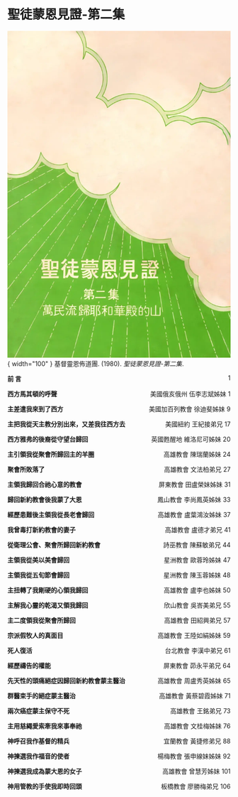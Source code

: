 # 聖徒蒙恩見證-第二集
![](../images/cover/聖徒蒙恩見證-第二集.webp){ width="100" }
基督靈恩佈道團. (1980). *聖徒蒙恩見證-第二集*.

**前 言** <span style="float: right;">1</span>

**西方馬其頓的呼聲** <span style="float: right;">美國俄亥俄州 伍李志斌姊妹 1</span>

**主差遣我來到了西方** <span style="float: right;">美國加百列教會 徐迪斐姊妹 9</span>

**主把我從天主教分別出來，又差我往西方去** <span style="float: right;">美國紐約 王紀接弟兄 17</span>

**西方雅弗的後裔從守望台歸回** <span style="float: right;">英國甦醒地 維洛尼可姊妹 20</span>

**主引領我從聚會所歸回主的羊圈** <span style="float: right;">高雄教會 陳瑞蘭姊妹 24</span>

**聚會所敗落了** <span style="float: right;">高雄教會 文法柏弟兄 27</span>

**主領我歸回合祂心意的教會** <span style="float: right;">屏東教會 田盧榮妹姊妹 31</span>

**歸回新約教會後我蒙了大恩** <span style="float: right;">鳳山教會 李尚鳳英姊妹 33</span>

**經歷患難後主領我從長老會歸回** <span style="float: right;">高雄教會 盧葉鴻汝姊妹 37</span>

**我曾毒打新約教會的妻子** <span style="float: right;">高雄教會 盧德才弟兄 41</span>

**從衛理公會、聚會所歸回新約教會** <span style="float: right;">詩巫教會 陳蘇敏弟兄 44</span>

**主領我從美以美會歸回** <span style="float: right;">星洲教會 歐蓉玲姊妹 47</span>

**主領我從五旬節會歸回** <span style="float: right;">星洲教會 陳玉蓉姊妹 48</span>

**主扭轉了我剛硬的心領我歸回** <span style="float: right;">高雄教會 盧李也姊妹 50</span>

**主解我心靈的乾渴又領我歸回** <span style="float: right;">欣山教會 吳峇美弟兄 55</span>

**主二度領我從聚會所歸回** <span style="float: right;">高雄教會 田紹興弟兄 57</span>

**宗派假牧人的真面目** <span style="float: right;">高雄教會 王陸如絹姊妹 59</span>

**死人復活** <span style="float: right;">台北教會 李漢中弟兄 61</span>

**經歷禱告的權能** <span style="float: right;">屏東教會 茆永平弟兄 64</span>

**先天性的頭痛絕症因歸回新約教會蒙主醫治** <span style="float: right;">高雄教會 周盧秀英姊妹 65</span>

**群醫束手的絕症蒙主醫治** <span style="float: right;">高雄教會 黃蔡碧霞姊妹 71</span>

**兩次癌症蒙主保守不死** <span style="float: right;">高雄教會 王銘弟兄 73</span>

**主用慈繩愛索牽我來事奉祂** <span style="float: right;">高雄教會 文桂梅姊妹 76</span>

**神呼召我作基督的精兵** <span style="float: right;">宜蘭教會 黃捷修弟兄 88</span>

**神揀選我作福音的使者** <span style="float: right;">楊梅教會 張申線妹姊妹 92</span>

**神揀選我成為蒙大恩的女子** <span style="float: right;">高雄教會 曾慧芳姊妹 101</span>

**神用管教的手使我即時回頭** <span style="float: right;">板橋教會 廖勝梅弟兄 106</span>
